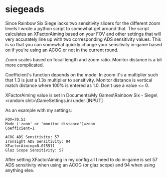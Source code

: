 # siegeads

Since Rainbow Six Siege lacks two sensitivity sliders for the different zoom levels I wrote a python script to somewhat get around that. The script calculates an XFactorAiming based on your FOV and other settings that will very accurately line up with two corresponding ADS sensitivity values. This is so that you can somewhat quickly change your sensitivity in-game based on if you're using an ACOG or not in the current round.

Zoom scales based on focal length and zoom ratio. Monitor distance is a bit more complicated.

Coefficient's function depends on the mode. In zoom it's a multiplier such that 1.3 is just a 1.3x multiplier to sensitivity. Monitor distance is vertical match distance where 100% is entered as 1.0. Don't use a value <= 0.

XFactorAiming value is set in Documents\\My Games\\Rainbow Six - Siege\\\<random shit\>\\GameSettings.ini under \[INPUT\]

As an example with my settings:

    FOV=70.53
    Mode ('zoom' or 'monitor distance')=zoom
    Coefficient=1

    ACOG ADS Sensitivity: 57
    Ironsight ADS Sensitivity: 94
    XFactorAiming=0.015511
    Glaz Scope Sensitivity: 57
    
After setting XFactorAiming in my config all I need to do in-game is set 57 ADS sensitivity when using an ACOG (or glaz scope) and 94 when using anything else.

